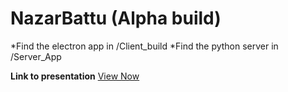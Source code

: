 # NazarBattu (Alpha build)
*Find the electron app in /Client_build
*Find the python server in /Server_App

**Link to presentation**
[View Now](https://docs.google.com/presentation/d/1S8ILsqeBVRqewRInBYOOxW0AFc3XFE42E6JHJvwx9C0/edit?usp=sharing)
